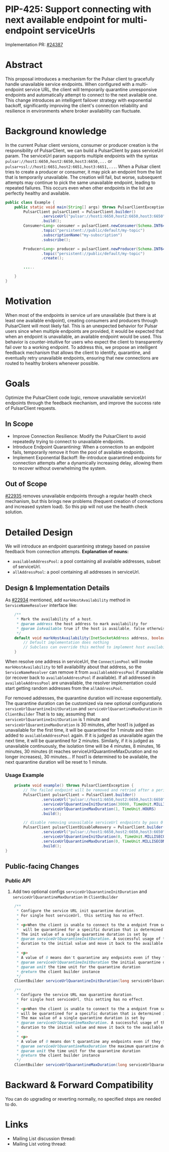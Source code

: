 # PIP-425: Support connecting with next available endpoint for multi-endpoint serviceUrls
Implementation PR: [#24387](https://github.com/apache/pulsar/pull/24387)
# Abstract
This proposal introduces a mechanism for the Pulsar client to gracefully handle unavailable service endpoints. When configured with a multi-endpoint service URL, the client will temporarily quarantine unresponsive endpoints and automatically attempt to connect to the next available one. This change introduces an intelligent failover strategy with exponential backoff, significantly improving the client's connection reliability and resilience in environments where broker availability can fluctuate.
# Background knowledge
In the current Pulsar client versions, consumer or producer creation is the responsibility of PulsarClient, we can build a PulsarClient by pass serviceUrl param. The serviceUrl param supports multiple endpoints with the syntax `pulsar://host1:6650,host2:6650,host3:6650,...` or `pulsar+ssl://host1:6651,host2:6651,host3:6651,...`. When a Pulsar client tries to create a producer or consumer, it may pick an endpoint from the list that is temporarily unavailable. The creation will fail, but worse, subsequent attempts may continue to pick the same unavailable endpoint, leading to repeated failures. This occurs even when other endpoints in the list are perfectly healthy and available.

```java
public class Example {
    public static void main(String[] args) throws PulsarClientException {
        PulsarClient pulsarClient = PulsarClient.builder()
                .serviceUrl("pulsar://host1:6650,host2:6650,host3:6650")
                .build();
        Consumer<Long> consumer = pulsarClient.newConsumer(Schema.INT64)
                .topic("persistent://public/default/my-topic")
                .subscriptionName("my-subscription")
                .subscribe();

        Producer<Long> producer = pulsarClient.newProducer(Schema.INT64)
                .topic("persistent://public/default/my-topic")
                .create();   

        .....

    }
}

```

# Motivation

When most of the endpoints in service url are unavailable (but there is at least one available endpoint), creating consumers and producers through PulsarClient will most likely fail. This is an unexpected behavior for Pulsar users since when multiple endpoints are provided, it would be expected that when an endpoint is unavailable, an available endpoint would be used. This behavior is counter-intuitive for users who expect the client to transparently fail over to a working endpoint. To address this, we propose an intelligent feedback mechanism that allows the client to identify, quarantine, and eventually retry unavailable endpoints, ensuring that new connections are routed to healthy brokers whenever possible.


# Goals
Optimize the PulsarClient code logic, remove unavailable serviceUrl endpoints through the feedback mechanism, and improve the success rate of PulsarClient requests.

## In Scope
- Improve Connection Resilience: Modify the PulsarClient to avoid repeatedly trying to connect to unavailable endpoints.
- Introduce Endpoint Quarantining: When a connection to an endpoint fails, temporarily remove it from the pool of available endpoints.
- Implement Exponential Backoff: Re-introduce quarantined endpoints for connection attempts after a dynamically increasing delay, allowing them to recover without overwhelming the system.

## Out of Scope
[#22935](https://github.com/apache/pulsar/pull/22935) removes unavailable endpoints through a regular health check mechanism, but this brings new problems (frequent creation of connections and increased system load). So this pip will not use the health check solution.

# Detailed Design
We will introduce an endpoint quarantining strategy based on passive feedback from connection attempts.
**Explanation of nouns:**
- `availableAddressPool`: a pool containing all available addresses, subset of serviceUrl.
- `allAddressPool`: a pool containing all addresses in serviceUrl.

## Design & Implementation Details
As [#22934](https://github.com/apache/pulsar/issues/22934#issuecomment-2943690398) mentioned, add `markHostAvailability` method in `ServiceNameResolver` interface like:
```java
    /**
     * Mark the availability of a host.
     * @param address the host address to mark availability for
     * @param isAvailable true if the host is available, false otherwise
     */
    default void markHostAvailability(InetSocketAddress address, boolean isAvailable){
        // Default implementation does nothing
        // Subclass can override this method to implement host availability tracking
    }
```
When resolve one address in serviceUrl, the `ConnectionPool` will invoke `markHostAvailability` to tell availability about that address, so the `ServiceNameResolver` can remove it from `availableAddressPool` if unavailable (or recover back to `availableAddressPool` if available). If all addressed in  `availableAddressPool` are unavailable, the resolver implementation could start getting random addresses from the `allAddressPool`.

For removed addresses, the quarantine duration will increase exponentially. The quarantine duration can be customized via new optional configurations `serviceUrlQuarantineInitDuration` and `serviceUrlQuarantineMaxDuration` in `ClientBuilder`
That is to say, assuming that `serviceUrlQuarantineInitDuration` is 1 minute and `serviceUrlQuarantineMaxDuration` is 30 minutes, after host1 is judged as unavailable for the first time, it will be quarantined for 1 minute and then added to `availableAddressPool` again. If it is judged as unavailable again the next time, it will be quarantined for 2 minutes. Similarly, if it is judged as unavailable continuously, the isolation time will be 4 minutes, 8 minutes, 16 minutes, 30 minutes (it reaches serviceUrlQuarantineMaxDuration and no longer increases), 30 minutes... If host1 is determined to be available, the next quarantine duration will be reset to 1 minute.


### Usage Example
```java
    private void example() throws PulsarClientException {
        // The failed endpoint will be removed and retried after a period of time, with an initial quarantine duration of 30 seconds increasing exponentially. After reaching the maximum quarantine duration of 1 hour, will be maintained once an hour until a certain succeeds, and the quarantine duration is reset to 0.
        PulsarClient pulsarClient = PulsarClient.builder()
                .serviceUrl("pulsar://host1:6650,host2:6650,host3:6650")
                .serviceUrlQuarantineInitDuration(30000, TimeUnit.MILLISECONDS)
                .serviceUrlQuarantineMaxDuration(1, TimeUnit.HOURS)
                .build();    

        // disable removing unavailable serviceUrl endpoints by pass 0 to serviceUrlQuarantineInitDuration and serviceUrlQuarantineMaxDuration
        PulsarClient pulsarClientDisableReovery = PulsarClient.builder()
                .serviceUrl("pulsar://host1:6650,host2:6650,host3:6650")
                .serviceUrlQuarantineInitDuration(0, TimeUnit.MILLISECONDS)
                .serviceUrlQuarantineMaxDuration(0, TimeUnit.MILLISECONDS)
                .build();                
}

```
## Public-facing Changes

### Public API

1. Add two optional configs `serviceUrlQuarantineInitDuration` and `serviceUrlQuarantineMaxDuration` in `ClientBuilder`
```java
    /**
     * Configure the service URL init quarantine duration.
     * For single host serviceUrl, this setting has no effect.
     *
     * <p>When the client is unable to connect to the a endpint from serviceUrl with multiple hosts, that endpoint
     *  will be quarantined for a specific duration that is determined in a certain emponential way. 
     * The init value of a single quarantine duration is set by
     * @param serviceUrlQuarantineInitDuration. A successful usage of the endpoint will reset the
     * duration to the initial value and move it back to the available addresses pool.
     *
     * <p>
     * A value of 0 means don't quarantine any endpoints even if they fail.
     * @param serviceUrlQuarantineInitDuration the initial quarantine duration for unavailable endpoint
     * @param unit the time unit for the quarantine duration
     * @return the client builder instance
     */
    ClientBuilder serviceUrlQuarantineInitDuration(long serviceUrlQuarantineInitDuration, TimeUnit unit);

    /**
     * Configure the service URL max quarantine duration.
     * For single host serviceUrl, this setting has no effect.
     *
     * <p>When the client is unable to connect to the a endpint from serviceUrl with multiple hosts, that endpoint 
     * will be quarantined for a specific duration that is determined in a certain emponential way. 
     * The max value of a single quarantine duration is set by
     * @param serviceUrlQuarantineMaxDuration. A successful usage of the endpoint will reset the
     * duration to the initial value and move it back to the available addresses pool.
     *
     * <p>
     * A value of 0 means don't quarantine any endpoints even if they fail.
     * @param serviceUrlQuarantineMaxDuration the maximum quarantine duration for unavailable endpoint
     * @param unit the time unit for the quarantine duration
     * @return the client builder instance
     */
    ClientBuilder serviceUrlQuarantineMaxDuration(long serviceUrlQuarantineMaxDuration, TimeUnit unit);
```

# Backward & Forward Compatibility
You can do upgrading or reverting normally, no specified steps are needed to do.

# Links

* Mailing List discussion thread: 
* Mailing List voting thread: 

